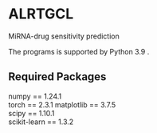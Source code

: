 # ALRTGCL
MiRNA-drug sensitivity prediction 

The programs is supported by Python 3.9 . 

## Required Packages
numpy == 1.24.1   
torch == 2.3.1
matplotlib ==  3.7.5  
scipy ==  1.10.1  
scikit-learn == 1.3.2  


